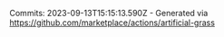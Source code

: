 Commits: 2023-09-13T15:15:13.590Z - Generated via https://github.com/marketplace/actions/artificial-grass
<br>
